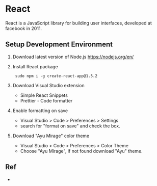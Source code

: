 # React

React is a JavaScript library for building user interfaces, developed at facebook in 2011.

## Setup Development Environment

1. Download latest version of Node.js https://nodejs.org/en/
2. Install React package

        sudo npm i -g create-react-app@1.5.2

3. Download Visual Studio extension
   * Simple React Snippets
   * Prettier - Code formatter
4. Enable formatting on save
   * Visual Studio > Code > Preferences > Settings
   * search for "format on save" and check the box.
5. Download "Ayu Mirage" color theme
   * Visual Studio > Code > Preferences > Color Theme
   * Choose "Ayu Mirage", if not found download "Ayu" theme.



## Ref
* 
